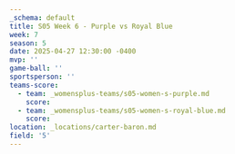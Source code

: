 ```yaml
---
_schema: default
title: S05 Week 6 - Purple vs Royal Blue
week: 7
season: 5
date: 2025-04-27 12:30:00 -0400
mvp: ''
game-ball: ''
sportsperson: ''
teams-score:
  - team: _womensplus-teams/s05-women-s-purple.md
    score:
  - team: _womensplus-teams/s05-women-s-royal-blue.md
    score:
location: _locations/carter-baron.md
field: '5'
---
```

